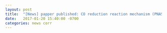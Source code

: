 ```yaml
---
layout: post
title:  "[News] papper published: CO reduction reaction mechanism (PNAS)"
date:   2017-01-20 15:40:00 -0700
categories: news corr
---
```


